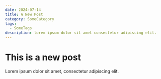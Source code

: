 ```yaml
---
date: 2024-07-14
title: A New Post
category: SomeCategory
tags:
  - SomeTags
description: lorem ipsum dolor sit amet consectetur adipiscing elit.
---
```


# This is a new post

Lorem ipsum dolor sit amet, consectetur adipiscing elit.

<Comment />
